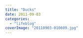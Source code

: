 ```yaml
---
title: "Ducks"
date: 2011-09-03
categories: 
  - "lifeblog"
coverImage: "20110903-010609.jpg"
---
```



